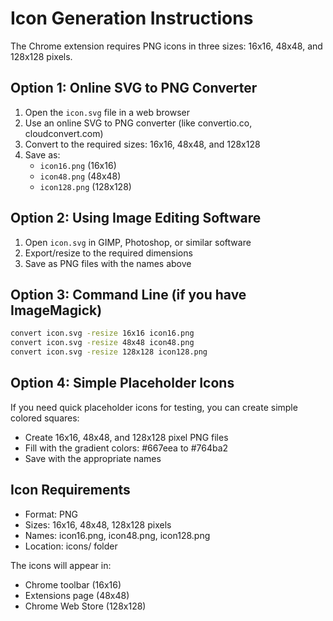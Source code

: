 # Icon Generation Instructions

The Chrome extension requires PNG icons in three sizes: 16x16, 48x48, and 128x128 pixels.

## Option 1: Online SVG to PNG Converter

1. Open the `icon.svg` file in a web browser
2. Use an online SVG to PNG converter (like convertio.co, cloudconvert.com)
3. Convert to the required sizes: 16x16, 48x48, and 128x128
4. Save as:
   - `icon16.png` (16x16)
   - `icon48.png` (48x48)
   - `icon128.png` (128x128)

## Option 2: Using Image Editing Software

1. Open `icon.svg` in GIMP, Photoshop, or similar software
2. Export/resize to the required dimensions
3. Save as PNG files with the names above

## Option 3: Command Line (if you have ImageMagick)

```bash
convert icon.svg -resize 16x16 icon16.png
convert icon.svg -resize 48x48 icon48.png
convert icon.svg -resize 128x128 icon128.png
```

## Option 4: Simple Placeholder Icons

If you need quick placeholder icons for testing, you can create simple colored squares:

- Create 16x16, 48x48, and 128x128 pixel PNG files
- Fill with the gradient colors: #667eea to #764ba2
- Save with the appropriate names

## Icon Requirements

- Format: PNG
- Sizes: 16x16, 48x48, 128x128 pixels
- Names: icon16.png, icon48.png, icon128.png
- Location: icons/ folder

The icons will appear in:
- Chrome toolbar (16x16)
- Extensions page (48x48)
- Chrome Web Store (128x128) 